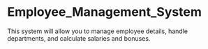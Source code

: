 # Employee_Management_System
This system will allow you to manage employee details, handle departments, and calculate salaries and bonuses.